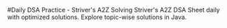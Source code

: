 #Daily DSA Practice - Striver's A2Z
Solving Striver's A2Z DSA Sheet daily with optimized solutions. Explore topic-wise solutions in Java.

